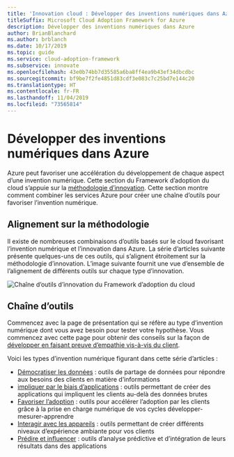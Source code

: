 ```yaml
---
title: 'Innovation cloud : Développer des inventions numériques dans Azure'
titleSuffix: Microsoft Cloud Adoption Framework for Azure
description: Développer des inventions numériques dans Azure
author: BrianBlanchard
ms.author: brblanch
ms.date: 10/17/2019
ms.topic: guide
ms.service: cloud-adoption-framework
ms.subservice: innovate
ms.openlocfilehash: 43e0b74bb7d35585a6ba8ff4ea9b43ef34dbcdbc
ms.sourcegitcommit: bf9be7f2fe4851d83cdf3e083c7c25bd7e144c20
ms.translationtype: HT
ms.contentlocale: fr-FR
ms.lasthandoff: 11/04/2019
ms.locfileid: "73565814"
---
```

# <a name="develop-digital-inventions-in-azure"></a>Développer des inventions numériques dans Azure

Azure peut favoriser une accélération du développement de chaque aspect d’une invention numérique. Cette section du Framework d’adoption du cloud s’appuie sur la [méthodologie d’innovation](../considerations/index.md). Cette section montre comment combiner les services Azure pour créer une chaîne d’outils pour favoriser l’invention numérique.

## <a name="alignment-to-the-methodology"></a>Alignement sur la méthodologie

Il existe de nombreuses combinaisons d’outils basés sur le cloud favorisant l’invention numérique et l’innovation dans Azure. La série d’articles suivante présente quelques-uns de ces outils, qui s’alignent étroitement sur la méthodologie d’innovation. L’image suivante fournit une vue d’ensemble de l’alignement de différents outils sur chaque type d’innovation.

![Chaîne d’outils d’innovation du Framework d’adoption du cloud](../../_images/innovate/innovate-toolchain.png)

## <a name="toolchain"></a>Chaîne d’outils

Commencez avec la page de présentation qui se réfère au type d’invention numérique dont vous avez besoin pour tester votre hypothèse. Vous commencez avec cette page pour obtenir des conseils sur la façon de [développer en faisant preuve d’empathie vis-à-vis du client](../considerations/build.md).

Voici les types d’invention numérique figurant dans cette série d’articles :

- [Démocratiser les données](./data.md) : outils de partage de données pour répondre aux besoins des clients en matière d’informations
- [impliquer par le biais d’applications](./apps.md) : outils permettant de créer des applications qui impliquent les clients au-delà des données brutes
- [Favoriser l’adoption](./ci-cd.md) : outils pour accélérer l’adoption par les clients grâce à la prise en charge numérique de vos cycles développer-mesurer-apprendre
- [Interagir avec les appareils](./devices.md) : outils permettant de créer différents niveaux d’expérience ambiante pour vos clients
- [Prédire et influencer](./predict.md) : outils d’analyse prédictive et d’intégration de leurs résultats dans des applications
